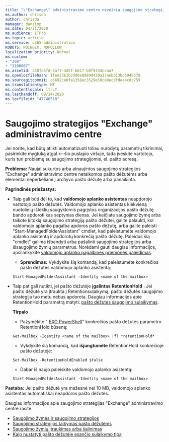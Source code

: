 ```yaml
---
title: "\"Exchange\" administravimo centro neveikia saugojimo strategijos"
ms.author: chrisda
author: chrisda
manager: dansimp
ms.date: 04/21/2020
ms.audience: ITPro
ms.topic: article
ms.service: o365-administration
ROBOTS: NOINDEX, NOFOLLOW
localization_priority: Normal
ms.custom:
- "308"
- "3100007"
ms.assetid: a48fd5fd-4af7-4d5f-b617-b0f9334ccaa7
ms.openlocfilehash: 1fee2361b2dd6e0989d430a17aebb13bd5948578
ms.sourcegitcommit: c6692ce0fa1358ec3529e59ca0ecdfdea4cdc759
ms.translationtype: MT
ms.contentlocale: lt-LT
ms.lasthandoff: 09/14/2020
ms.locfileid: "47740518"
---
```

# <a name="retention-policies-in-exchange-admin-center"></a>Saugojimo strategijos "Exchange" administravimo centre

Jei norite, kad būtų atlikti automatizuoti toliau nurodytų parametrų tikrinimai, pasirinkite mygtuką atgal <--šio puslapio viršuje, tada įveskite vartotojo, kuris turi problemų su saugojimo strategijomis, el. pašto adresą.

 **Problema:** Naujai sukurtos arba atnaujintos saugojimo strategijos "Exchange" administravimo centre netaikomos pašto dėžutėms arba elementai neperkeliami į archyvo pašto dėžutę arba panaikinta. 
  
 **Pagrindinės priežastys:**
  
- Taip gali būti dėl to, kad **valdomojo aplanko asistentas** neapdorojo vartotojo pašto dėžutės. Valdomojo aplanko asistentas kiekvieną nuotolinių išteklių saugyklomis pagrįstos organizacijos pašto dėžutę bando apdoroti kas septynias dienas. Jei keičiate saugojimo žymę arba taikote kitokią saugojimo strategiją pašto dėžutei, galite palaukti, kol valdomojo aplanko pagalba apdoros pašto dėžutę, arba galite paleisti "Start-ManagedFolderAssistant" cmdlet, kad paleistumėte valdomojo aplanko asistentą ir apdorotų konkrečią pašto dėžutę. Paleidus šią "cmdlet" galima išbandyti arba pašalinti saugojimo strategijos arba išsaugojimo žymių parametrus. Norėdami gauti daugiau informacijos, apsilankykite [valdomojo aplanko pagalbinės priemonės paleidimas](https://msdn.microsoft.com/library/gg271153%28v=exchsrvcs.149%29.aspx#managedfolderassist).
    
  - **Sprendimas:** Vykdykite šią komandą, kad paleistumėte konkrečios pašto dėžutės valdomojo aplanko asistentą:
    
  ```
  Start-ManagedFolderAssistant -Identity <name of the mailbox>
  ```

- Taip pat gali nutikti, jei pašto dėžutėje **įgalintas** **RetentionHold** . Jei pašto dėžutė yra įtraukta į Retentionsulaikymą, pašto dėžutės saugojimo strategija tuo metu nebus apdorota. Daugiau informacijos apie RetentionHold parametrą matyti: [pašto dėžutės saugojimo sulaikymas](https://docs.microsoft.com/exchange/security-and-compliance/messaging-records-management/mailbox-retention-hold).
    
    **Tirpalo**
    
  - Pažymėkite " [EXO PowerShell](https://docs.microsoft.com/powershell/exchange/exchange-online/connect-to-exchange-online-powershell/connect-to-exchange-online-powershell?view=exchange-ps)" konkrečios pašto dėžutės parametro RetentionHold būseną:
    
  ```
  Get-Mailbox -Identity <name of the mailbox> |fl *retentionHold*
  ```

  - Vykdykite šią komandą, kad **išjungtumėte** RetentionHold konkrečioje pašto dėžutėje:
    
  ```
  Set-Mailbox -RetentionHoldEnabled $false
  ```

  - Dabar iš naujo paleiskite valdomojo aplanko asistentą:
    
  ```
  Start-ManagedFolderAssistant -Identity <name of the mailbox>
  ```

 **Pastaba:** Jei pašto dėžutė yra mažesnė nei 10 MB, valdomojo aplanko asistentas automatiškai neapdoros pašto dėžutės.
 
Daugiau informacijos apie saugojimo strategijas "Exchange" administravimo centre rasite:
- [Saugojimo žymės ir saugojimo strategijos](https://docs.microsoft.com/exchange/security-and-compliance/messaging-records-management/retention-tags-and-policies)
- [Saugojimo strategijos taikymas pašto dėžutėms](https://docs.microsoft.com/exchange/security-and-compliance/messaging-records-management/apply-retention-policy)
- [Saugojimo žymių įtraukimas arba šalinimas](https://docs.microsoft.com/exchange/security-and-compliance/messaging-records-management/add-or-remove-retention-tags)
- [Kaip nustatyti pašto dėžutėje esančio sulaikymo tipą](https://docs.microsoft.com/microsoft-365/compliance/identify-a-hold-on-an-exchange-online-mailbox)
